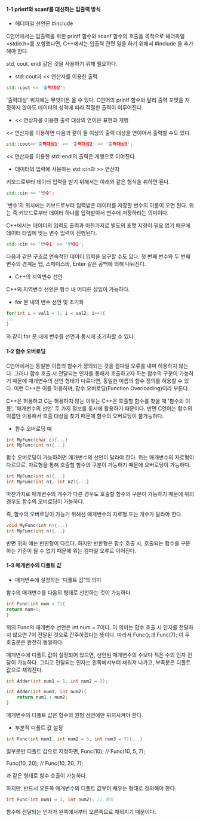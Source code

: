 #### 1-1 printf와 scanf를 대신하는 입출력 방식



- 헤더파일 선언문 #include <iostream>



C언어에서는 입출력을 위한 printf 함수와 scanf 함수의 호출을 목적으로 헤더파일 <stdio.h>를 포함했다면, C++에서는 입출력 관련 일을 하기 위해서 #include <iostream>을 추가해야 한다.

std, cout, endl 같은 것을 사용하기 위해 필요하다.



- std::cout과 << 연산자를 이용한 출력



```C++
std::cout << '출력대상';
```



'출력대상' 위치에는 무엇이든 올 수 있다. C언어의 printf 함수와 달리 출력 포맷을 지정하지 않아도 데이터의 성격에 따라 적절한 출력이 이루어진다.



- << 연상자를 이용한 출력 대상의 연이은 표현과 개행



<< 연산자를 이용하면 다음과 같이 둘 이상의 출력 대상을 연이어서 출력할 수도 있다.



```C++
std::cout<<'출력대상1' << '출력대상2' << '출력대상3';
```



<< 연산자를 이용한 std::endl의 출력은 개행으로 이어진다.



- 데이터의 입력에 사용하는 std::cin과 >> 연산자



키보드로부터 데이터 입력을 받기 위해서는 아래와 같은 형식을 취하면 된다.



```c++
std::cin >> '변수';
```



'변수'의 위치에는 키보드로부터 입력받은 데이터를 저장할 변수의 이름이 오면 된다. 위는 즉 키보드로부터 데이터 하나를 입력받아서 변수에 저장하라는 의미이다.

C++에서는 데이터의 입력도 출력과 마찬가지로 별도의 포맷 지정이 필요 없기 때문에 데이터 타입에 맞는 변수 입력이 진행된다.



```C++
std::cin >> '변수1' >> '변수2';
```



다음과 같은 구조로 연속적인 데이터 입력을 요구할 수도 있다. 첫 번째 변수와 두 번째 변수의 경계는 탭, 스페이스바, Enter 같은 공백에 의해 나눠진다.



- C++의 지역변수 선언



C++의 지역변수 선언은 함수 내 어디든 삽입이 가능하다. 



- for 문 내의 변수 선언 및 초기화



```c++
for(int i = val1 + 1; i < val2; i++){
...
}
```



와 같이 for 문 내에 변수를 선언과 동시에 초기화할 수 있다.



#### 1-2 함수 오버로딩



C언어에서는 동일한 이름의 함수가 정의되는 것을 컴파일 오류를 내며 허용하지 않는다. 그러나 함수 호출 시 전달되는 인자를 통해서 호출하고자 하는 함수의 구분이 가능하기 때문에 매개변수의 선언 형태가 다르다면, 동일한 이름의 함수 정의를 허용할 수 있다. 이런 C++은 이를 허용하며, 함수 오버로딩(Function Overloading)이라 부른다.

C++은 허용하고 C는 허용하지 않는 이유는 C++은 호출할 함수를 찾을 때 '함수의 이름', '매개변수의 선언' 두 가지 정보를 동시에 활용하기 때문이다. 반면 C언어는 함수의 이름만 이용해서 호출 대상을 찾기 때문에 함수의 오버로딩이 불가능하다.



- 함수 오버로딩 예



```c++
int MyFunc(char c){...}
int MyFunc(int n){...}
```



함수 오버로딩이 가능하려면 매개변수의 선언이 달라야 한다. 위는 매개변수의 자료형이 다르므로, 자료형을 통해 호출할 함수의 구분이 가능하기 때문에 오버로딩이 가능하다.



```c++
int MyFunc(int n){...}
int MyFunc(int n1, int n2){...}
```



마찬가지로 매개변수의 개수가 다른 경우도 호출할 함수의 구분이 가능하기 때문에 위의 경우도 함수의 오버로딩이 가능하다.



즉, 함수의 오버로딩이 가능기 위해선 매개변수의 자료형 또는 개수가 달라야 한다.



```c++
void MyFunc(int n){...}
int MyFunc(int n){...}
```



반면 위의 예는 반환형이 다르다. 하지만 반환형은 함수 호출 시, 호출되는 함수를 구분하는 기준이 될 수 없기 때문에 위는 컴파일 오류로 이어진다.



#### 1-3 매개변수의 디폴트 값



- 매개변수에 설정하는 '디폴트 값'의 의미



함수의 매개변수를 다음의 형태로 선언하는 것이 가능하다.



```c++
int Func(int num = 7){
return num+1;
}
```



위의 Func의 매개변수 선언은 int num = 7이다. 이 의미는 함수 호출 시 인자를 전달하지 않으면 7이 전달된 것으로 간주하겠다는 뜻이다. 따라서 Func();과 Func(7); 이 두 호출문은 완전히 동일하다.

매개변수에 디폴트 값이 설정되어 있으면, 선언된 매개변수의 수보다 적은 수의 인자 전달이 가능하다.  그리고 전달되는 인자는 왼쪽에서부터 채워져 나가고, 부족분은 디폴트 값으로 채워진다.



```C++
int Adder(int num1 = 1, int num2 = 2);

int Adder(int num1, int num2){
    return num1 + num2;
}
```



매개변수의 디폴트 값은 함수의 원형 선언에만 위치시켜야 한다.



- 부분적 디폴트 값 설정



```c++
int Func(int num1, int num2 = 5, int num3 = 7){...}
```



일부분만 디폴트 값으로 지정하면, Func(10); // Func(10, 5, 7);

Func(10, 20); // Func(10, 20, 7);

과 같은 형태로 함수 호출이 가능하다.



하지만, 반드시 오른쪽 매개변수의 디폴트 값부터 채우는 형태로 정의해야 한다.



```c++
int Func(int num1 = 3, int num2); // 에러
```



함수에 전달되는 인자가 왼쪽에서부터 오른쪽으로 채워지기 때문이다.